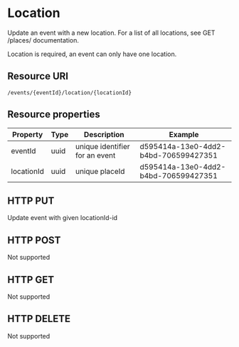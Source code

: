---
---

# Location

Update an event with a new location. For a list of all locations, see GET /places/ documentation.

Location is required, an event can only have one location.

## Resource URI

```
/events/{eventId}/location/{locationId}
```

## Resource properties

| Property	| Type | Description | Example |
|--|--|--|--|
| eventId	| uuid | unique identifier for an event | d595414a-13e0-4dd2-b4bd-706599427351 |
| locationId	| uuid | unique placeId | d595414a-13e0-4dd2-b4bd-706599427351 |

## HTTP PUT

Update event with given locationId-id

## HTTP POST

Not supported

## HTTP GET

Not supported

## HTTP DELETE

Not supported